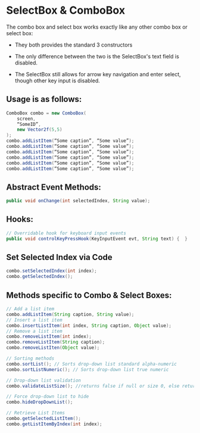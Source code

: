SelectBox & ComboBox
====================

The combo box and select box works exactly like any other combo box or
select box:

-   They both provides the standard 3 constructors

-   The only difference between the two is the SelectBox's text field is
    disabled.

-   The SelectBox still allows for arrow key navigation and enter
    select, though other key input is disabled.

Usage is as follows:
--------------------

```java
ComboBox combo = new ComboBox(
    screen,
    “SomeID”,
    new Vector2f(5,5)
);
combo.addListItem(“Some caption”, “Some value”);
combo.addListItem(“Some caption”, “Some value”);
combo.addListItem(“Some caption”, “Some value”);
combo.addListItem(“Some caption”, “Some value”);
combo.addListItem(“Some caption”, “Some value”);
combo.addListItem(“Some caption”, “Some value”);
```

Abstract Event Methods:
-----------------------

```java
public void onChange(int selectedIndex, String value);
```

Hooks:
------

```java
// Overridable hook for keyboard input events
public void controlKeyPressHook(KeyInputEvent evt, String text) {  }
```

Set Selected Index via Code
---------------------------

```java
combo.setSelectedIndex(int index);
combo.getSelectedIndex();
```

Methods specific to Combo & Select Boxes:
-----------------------------------------

```java
// Add a list item
combo.addListItem(String caption, String value);
// Insert a list item
combo.insertListItem(int index, String caption, Object value);
// Remove a list item
combo.removeListItem(int index);
combo.removeListItem(String caption);
combo.removeListIten(Object value);

// Sorting methods
combo.sortList(); // Sorts drop-down list standard alpha-numeric
combo.sortListNumeric(); // Sorts drop-down list true numeric

// Drop-down list validation
combo.validateListSize(); //returns false if null or size 0, else returns true;

// Force drop-down list to hide
combo.hideDropDownList();

// Retrieve List Items
combo.getSelectedListItem();
combo.getListItemByIndex(int index);
```
